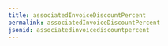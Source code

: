```yaml
---
title: associatedInvoiceDiscountPercent
permalink: associatedInvoiceDiscountPercent
jsonid: associatedinvoicediscountpercent
---
```


